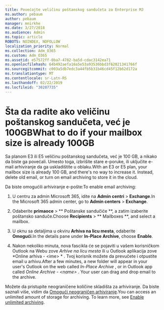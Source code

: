 ```yaml
---
title: Povećajte veličinu poštanskog sandučeta za Enterprise MJ
ms.author: pebaum
author: pebaum
manager: mnirkhe
ms.date: 3/27/2018
ms.audience: Admin
ms.topic: article
ROBOTS: NOINDEX, NOFOLLOW
localization_priority: Normal
ms.collection: Adm_O365
ms.custom: Adm_O365
ms.assetid: e57572ff-0ba7-4782-ba5d-cdac3142ea71
ms.openlocfilehash: 64b492aefa16a5e53a93536bbd3f62021341766f
ms.sourcegitcommit: c003a5db7edc3a44fb5b31b46cd45f12b62d172a
ms.translationtype: MT
ms.contentlocale: sr-Latn-RS
ms.lasthandoff: 02/22/2019
ms.locfileid: "30207735"
---
```

# <a name="what-to-do-if-your-mailbox-size-is-already-100gb"></a><span data-ttu-id="304fd-102">Šta da radite ako veličinu poštanskog sandučeta, već je 100GB</span><span class="sxs-lookup"><span data-stu-id="304fd-102">What to do if your mailbox size is already 100GB</span></span>

<span data-ttu-id="304fd-p101">Sa planom E3 ili E5 veličinu poštanskog sandučeta, već je 100 GB, a nikako da biste ga povećali. Umesto toga, izbrišite stare e-poruke, ili uključite e-mail arhiviranje da ga uskladištite u oblaku.</span><span class="sxs-lookup"><span data-stu-id="304fd-p101">With an E3 or E5 plan, your mailbox size is already 100 GB, and there's no way to increase it. Instead, delete old email, or turn on email archiving to store it in the cloud.</span></span> 
  
<span data-ttu-id="304fd-105">Da biste omogućili arhiviranje e-pošte:</span><span class="sxs-lookup"><span data-stu-id="304fd-105">To enable email archiving:</span></span>
  
1. <span data-ttu-id="304fd-106">U centru za admin Microsoft 365, idite na **Admin centri** \> **Exchange**.</span><span class="sxs-lookup"><span data-stu-id="304fd-106">In the Microsoft 365 admin center, go to **Admin centers** \> **Exchange**.</span></span> 
    
2. <span data-ttu-id="304fd-107">Odaberite **primaoce** \> \*\* Poštanske sandučiće \*\*, a zatim izaberite poštansko sanduče.</span><span class="sxs-lookup"><span data-stu-id="304fd-107">Choose **Recipients** \> \*\* Mailboxes \*\*, and select a mailbox.</span></span> 
    
3. <span data-ttu-id="304fd-108">U oknu sa detaljima u okviru **Arhiva na licu mesta**, odaberite **Omogući**.</span><span class="sxs-lookup"><span data-stu-id="304fd-108">In the details pane under **In-Place Archive**, choose **Enable**.</span></span> 
    
4. <span data-ttu-id="304fd-p102">Nakon nekoliko minuta, nova fascikla će se pojaviti u vašem korisničkom Outlook na Webu zove *Arhive na licu mesta* ili u Outlook aplikacija zove \*Online arhiva - \<ime\> \* . Tvoj korisnik možete da prevučete i otpustite email u arhivu.</span><span class="sxs-lookup"><span data-stu-id="304fd-p102">After a few minutes, a new folder will appear in your user's Outlook on the web called  *In-Place Archive*  , or in Outlook app called  *Online Archive - \<name\>*  . Your user can drag and drop email to the archive.</span></span> 
    
<span data-ttu-id="304fd-p103">Možete da pristupite neograničene količine skladišta za arhiviranje. Da biste saznali više, vidim da [Omogući neograničen arhiviranje](https://support.office.com/article/enable-unlimited-archiving-in-office-365-admin-help-e2a789f2-9962-4960-9fd4-a00aa063559e).</span><span class="sxs-lookup"><span data-stu-id="304fd-p103">You can access an unlimited amount of storage for archiving. To learn more, see [Enable unlimited archiving](https://support.office.com/article/enable-unlimited-archiving-in-office-365-admin-help-e2a789f2-9962-4960-9fd4-a00aa063559e).</span></span>
  

